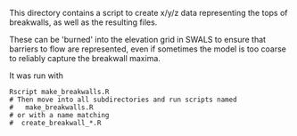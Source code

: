 This directory contains a script to create x/y/z data representing the tops of
breakwalls, as well as the resulting files.

These can be 'burned' into the elevation grid in SWALS to ensure that barriers
to flow are represented, even if sometimes the model is too coarse to reliably
capture the breakwall maxima.

It was run with

    Rscript make_breakwalls.R
    # Then move into all subdirectories and run scripts named 
    #   make_breakwalls.R
    # or with a name matching
    #  create_breakwall_*.R
